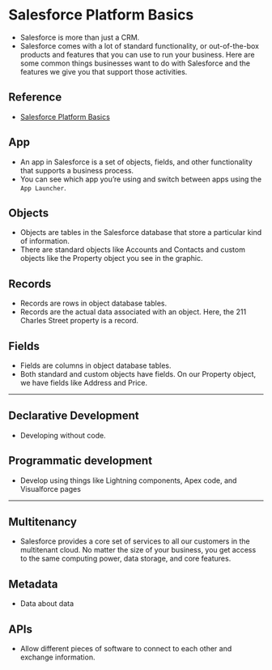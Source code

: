 # Salesforce Platform Basics
- Salesforce is more than just a CRM.
- Salesforce comes with a lot of standard functionality, or out-of-the-box products and features that you can use to run your business. Here are some common things businesses want to do with Salesforce and the features we give you that support those activities.

## Reference
- [Salesforce Platform Basics](https://trailhead.salesforce.com/trails/force_com_admin_beginner/modules/starting_force_com)

## App
- An app in Salesforce is a set of objects, fields, and other functionality that supports a business process.
- You can see which app you’re using and switch between apps using the `App Launcher`.

## Objects
- Objects are tables in the Salesforce database that store a particular kind of information.
- There are standard objects like Accounts and Contacts and custom objects like the Property object you see in the graphic.

## Records
- Records are rows in object database tables.
- Records are the actual data associated with an object. Here, the 211 Charles Street property is a record.

## Fields
- Fields are columns in object database tables.
- Both standard and custom objects have fields. On our Property object, we have fields like Address and Price.

---

## Declarative Development
- Developing without code.

## Programmatic development
- Develop using things like Lightning components, Apex code, and Visualforce pages

---

## Multitenancy
- Salesforce provides a core set of services to all our customers in the multitenant cloud. No matter the size of your business, you get access to the same computing power, data storage, and core features.

## Metadata
- Data about data

## APIs
- Allow different pieces of software to connect to each other and exchange information.